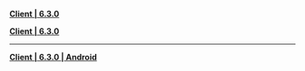 **[Client | 6.3.0](https://d2wztyirwsuyyo.cloudfront.net/ptpublic/bh3_global/20230109172630_NRBvwa9qTB4EUXIz/BH3_v6.3.0_c923000a5a31.7z)**

**[Client | 6.3.0](https://hk-bigfile-os-mihayo.akamaized.net/ptpublic/bh3_overseas/20230106184825_GxvxzQ7QuwRsfCpW/BH3_v6.3.0_f79a08e4749f.7z)**

---

**[Client | 6.3.0 | Android](https://d2wztyirwsuyyo.cloudfront.net/ptpublic/bh3_global/20230112140102_YBGejWsFmQuwpZtn/20230104-153946-global_android_sim-Global-v6_3-final-c923000a5a31-3969-6.3.0-ASB-Win108-Agent2-1238.apk)**
